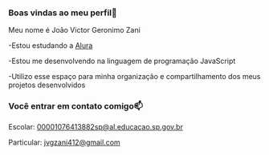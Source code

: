 ### Boas vindas ao meu perfil💙

Meu nome é João Victor Geronimo Zani

-Estou estudando a [Alura](https://www.alura.com.br)

-Estou me desenvolvendo na linguagem de programação JavaScript

-Utilizo esse espaço para minha organização e compartilhamento dos meus projetos desenvolvidos 

### Você entrar em contato comigo📫

Escolar:
00001076413882sp@al.educacao.sp.gov.br

Particular:
jvgzani412@gmail.com
